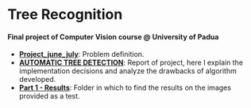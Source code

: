 # Tree Recognition
#### Final project of Computer Vision course @ University of Padua

- __[Project_june_july][1]__: Problem definition.
- __[AUTOMATIC TREE DETECTION][2]__: Report of project, here I explain the implementation decisions and analyze the drawbacks of algorithm developed.
- __[Part 1 - Results][3]__: Folder in which to find the results on the images provided as a test.

[1]:https://github.com/gianmarcobortolami/tree-recognition/blob/main/Project_june_july.pdf
[2]:https://github.com/gianmarcobortolami/tree-recognition/blob/main/AUTOMATIC%20TREE%20DETECTION%20-%20Gianmarco%20Bortolami.pdf
[3]:https://github.com/gianmarcobortolami/tree-recognition/tree/main/Part%201%20-%20Results
